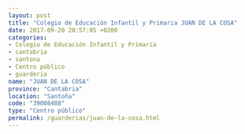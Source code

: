 ```yaml
---
layout: post
title: "Colegio de Educación Infantil y Primaria JUAN DE LA COSA"
date: 2017-09-20 20:57:05 +0200
categories:
- Colegio de Educación Infantil y Primaria
- cantabria
- santona
- Centro público
- guarderia
name: "JUAN DE LA COSA"
province: "Cantabria"
location: "Santoña"
code: "39008488"
type: "Centro público"
permalink: /guarderias/juan-de-la-cosa.html
---
```

